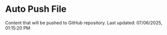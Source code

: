 # Auto Push File

Content that will be pushed to GitHub repository.
Last updated: 07/06/2025, 01:15:20 PM